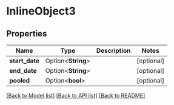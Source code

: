 # InlineObject3

## Properties

Name | Type | Description | Notes
------------ | ------------- | ------------- | -------------
**start_date** | Option<**String**> |  | [optional]
**end_date** | Option<**String**> |  | [optional]
**pooled** | Option<**bool**> |  | [optional]

[[Back to Model list]](../README.md#documentation-for-models) [[Back to API list]](../README.md#documentation-for-api-endpoints) [[Back to README]](../README.md)



